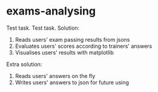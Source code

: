 # exams-analysing
Test task.
Test task.
Solution:
1. Reads users' exam passing results from jsons
2. Evaluates users' scores according to trainers' answers
3. Visualises users' results with matplotlib

Extra solution:
1. Reads users' answers on the fly
2. Writes users' answers to json for future using
